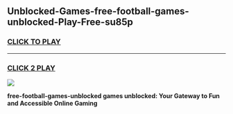 
## Unblocked-Games-free-football-games-unblocked-Play-Free-su85p
<h3>
<a href="https://premium76.site?title=free-football-games-unblocked&ref=10A">CLICK TO PLAY</a></h3>
<hr>

<h3>
<a href="https://premium76.site?title=free-football-games-unblocked&ref=10A">CLICK 2 PLAY</a>
  
</h3>

<a href="https://premium76.site?title=free-football-games-unblocked&ref=10A"><img src="https://clearcache.store/games.png"></a>


**free-football-games-unblocked games unblocked: Your Gateway to Fun and Accessible Online Gaming**
